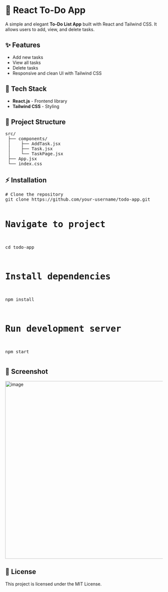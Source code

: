 <h1>📌 React To-Do App</h1>

<p>
  A simple and elegant <strong>To-Do List App</strong> built with React and Tailwind CSS.  
  It allows users to add, view, and delete tasks.
</p>

<h2>✨ Features</h2>
<ul>
  <li>Add new tasks</li>
  <li>View all tasks</li>
  <li>Delete tasks</li>
  <li>Responsive and clean UI with Tailwind CSS</li>
</ul>

<h2>🚀 Tech Stack</h2>
<ul>
  <li><strong>React.js</strong> - Frontend library</li>
  <li><strong>Tailwind CSS</strong> - Styling</li>
</ul>

<h2>📂 Project Structure</h2>
<pre>
src/
 ├── components/
 │    ├── AddTask.jsx
 │    ├── Task.jsx
 │    └── TaskPage.jsx
 ├── App.jsx
 └── index.css
</pre>

<h2>⚡ Installation</h2>
<pre>
# Clone the repository
git clone https://github.com/your-username/todo-app.git

# Navigate to project
cd todo-app

# Install dependencies
npm install

# Run development server
npm start
</pre>

<h2>📸 Screenshot</h2>
<img width="589" height="568" alt="image" src="https://github.com/user-attachments/assets/084adf41-b1dc-4bfd-8263-0fcc986b7f5b" />


<h2>📝 License</h2>
<p>This project is licensed under the MIT License.</p>
